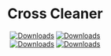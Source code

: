 <div align="center">
	<h1>Cross Cleaner</h1>
	</a>
	<a href="https://github.com/WinBooster/WinBooster-DF/releases"><img src="https://img.shields.io/github/downloads/WinBooster/WinBooster-DF/total" alt="Downloads"/></a>
	<a href="https://github.com/WinBooster/WinBooster-DF/releases"><img src="https://img.shields.io/github/downloads/WinBooster/WinBooster-DF/1.9.4/total" alt="Downloads"/></a>
</div>

<div align="center">
	<a href="https://github.com/WinBooster/WinBooster-DF/releases"><img src="https://i.ibb.co/qLj6B2WD/image.png" alt="Downloads"/></a>
	<a href="https://github.com/WinBooster/WinBooster-DF/releases"><img src="https://i.ibb.co/m5zKdhjB/image1.png" alt="Downloads"/></a>
	
</div>
